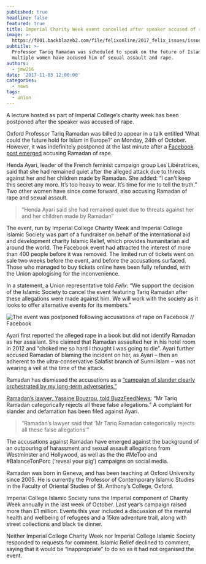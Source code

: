 ```yaml
---
published: true
headline: false
featured: true
title: Imperial Charity Week event cancelled after speaker accused of rape
image: >-
  https://f001.backblazeb2.com/file/felixonline/2017_felix_issues/issue_1674/1674_news_tariq1.jpg
subtitle: >-
  Professor Tariq Ramadan was scheduled to speak on the future of Islam, but 
  multiple women have accused him of sexual assault and rape.
authors:
  - jmw216
date: '2017-11-03 12:00:00'
categories:
  - news
tags:
  - union
---
```

A lecture hosted as part of Imperial College’s charity week has been postponed after the speaker was accused of rape. 

Oxford Professor Tariq Ramadan was billed to appear in a talk entitled ‘What could the future hold for Islam in Europe?’ on Monday, 24th of October. However, it was indefinitely postponed at the last minute after a [Facebook post emerged](https://www.facebook.com/hindi.ayari/posts/10214675231620258) accusing Ramadan of rape.

Henda Ayari, leader of the French feminist campaign group Les Libératrices, said that she had remained quiet after the alleged attack due to threats against her and her children made by Ramadan. She added: “I can’t keep this secret any more. It’s too heavy to wear. It’s time for me to tell the truth.” Two other women have since come forward, also accusing Ramadan of rape and sexual assault. 

> “Henda Ayari said she had remained quiet due to threats against her and her children made by Ramadan”

The event, run by Imperial College Charity Week and Imperial College Islamic Society was part of a fundraiser on behalf of the international aid and development charity Islamic Relief, which provides humanitarian aid around the world. The Facebook event had attracted the interest of more than 400 people before it was removed. The limited run of tickets went on sale two weeks before the event, and before the accusations surfaced. Those who managed to buy tickets online have been fully refunded, with the Union apologising for the inconvenience. 

In a statement, a Union representative told _Felix_: “We support the decision of the Islamic Society to cancel the event featuring Tariq Ramadan after these allegations were made against him. We will work with the society as it looks to offer alternative events for its members.”

![The event was postponed following accusations of rape on Facebook // Facebook](https://f001.backblazeb2.com/file/felixonline/2017_felix_issues/issue_1674/1674_news_tariq2.png)

Ayari first reported the alleged rape in a book but did not identify Ramadan as her assailant. She claimed that Ramadan assaulted her in his hotel room in 2012 and “choked me so hard I thought I was going to die”. Ayari further accused Ramadan of blaming the incident on her, as Ayari – then an adherent to the ultra-conservative Salafist branch of Sunni Islam – was not wearing a veil at the time of the attack. 

Ramadan has dismissed the accusations as a [“campaign of slander clearly orchestrated by my long-term adversaries.”](http://www.telegraph.co.uk/education/2017/10/30/french-police-investigating-second-allegation-rape-made-against/)

[Ramadan’s lawyer, Yassine Bouzrou, told BuzzFeedNews](https://docs.google.com/document/d/1694lwIfK9vXn8kLNapvzR3LoS5Muzj2PnlW7ZPXtpLQ/edit): “Mr Tariq Ramadan categorically rejects all these false allegations.” A complaint for slander and defamation has been filed against Ayari.

> “Ramadan’s lawyer said that ‘Mr Tariq Ramadan categorically rejects all these false allegations’”

The accusations against Ramadan have emerged against the background of an outpouring of harassment and sexual assault allegations from Westminster and Hollywood, as well as the the #MeToo and #BalanceTonPorc (‘reveal your pig’) campaigns on social media.

Ramadan was born in Geneva, and has been teaching at Oxford University since 2005. He is currently the Professor of Contemporary Islamic Studies in the Faculty of Oriental Studies of St. Anthony’s College, Oxford.

Imperial College Islamic Society runs the Imperial component of Charity Week annually in the last week of October.  Last year’s campaign raised more than £1 million. Events this year included a discussion of the mental health and wellbeing of refugees and a 15km adventure trail, along with street collections and black tie dinner.

Neither Imperial College Charity Week nor Imperial College Islamic Society responded to requests for comment. Islamic Relief declined to comment, saying that it would be “inappropriate” to do so as it had not organised the event.
